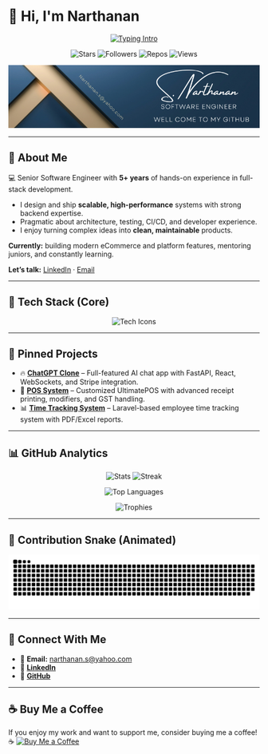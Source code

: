 # 👋 Hi, I'm Narthanan

<p align="center">
  <a href="https://github.com/Nathu03">
    <img src="https://readme-typing-svg.demolab.com?font=Inter&size=28&pause=1500&center=true&vCenter=true&width=750&lines=Senior+Software+Engineer+%7C+Full-Stack+Developer;5%2B+years+building+scalable+web+%26+mobile+apps;Laravel+%7C+React+%7C+Spring+Boot+%7C+Flutter;Clean+code+%7C+Clear+architecture+%7C+Real+impact" alt="Typing Intro" />
  </a>
</p>

<p align="center">
  <img src="https://img.shields.io/github/stars/Nathu03?color=00C853&style=for-the-badge" alt="Stars" />
  <img src="https://img.shields.io/github/followers/Nathu03?style=for-the-badge&color=00C853" alt="Followers" />
  <img src="https://img.shields.io/badge/Repositories-10-brightgreen?style=for-the-badge" alt="Repos" />
  <img src="https://komarev.com/ghpvc/?username=Nathu03&style=for-the-badge&label=Profile+Views" alt="Views" />
</p>

<p align="center">
  <img src="https://github.com/Nathu03/Nathu03/blob/main/RobertLaurent.png" alt="Cover" />
</p>

---

## 🚀 About Me

💻 Senior Software Engineer with **5+ years** of hands-on experience in full-stack development.

* I design and ship **scalable, high-performance** systems with strong backend expertise.
* Pragmatic about architecture, testing, CI/CD, and developer experience.
* I enjoy turning complex ideas into **clean, maintainable** products.

**Currently:** building modern eCommerce and platform features, mentoring juniors, and constantly learning.

**Let’s talk:** [LinkedIn](https://www.linkedin.com/in/narthanan) · [Email](mailto:narthanan.s@yahoo.com)

---

## 🧰 Tech Stack (Core)

<p align="center">
  <img src="https://skillicons.dev/icons?i=java,spring,php,laravel,react,js,ts,flutter,dart,mysql,postgres,mongodb,redis,docker,nginx,aws,git,github,linux&perline=10" alt="Tech Icons" />
</p>

---

## 📌 Pinned Projects

* 🔥 [**ChatGPT Clone**](https://github.com/yourusername/chatgpt-clone) – Full-featured AI chat app with FastAPI, React, WebSockets, and Stripe integration.
* 🛒 [**POS System**](https://github.com/yourusername/ultimatepos) – Customized UltimatePOS with advanced receipt printing, modifiers, and GST handling.
* 📊 [**Time Tracking System**](https://github.com/yourusername/timetracker) – Laravel-based employee time tracking system with PDF/Excel reports.

---

## 📊 GitHub Analytics

<!-- 📈 Stats + 🔥 Streak -->
<p align="center">
  <img height="160" src="https://github-readme-stats.vercel.app/api?username=Nathu03&show_icons=true&theme=radical&hide_border=true" alt="Stats" />
  <img height="160" src="https://github-readme-streak-stats.herokuapp.com/?user=Nathu03&theme=radical&hide_border=true" alt="Streak" />
</p>

<!-- 📚 Top Languages -->
<p align="center">
  <img height="160" src="https://github-readme-stats.vercel.app/api/top-langs/?username=Nathu03&langs_count=8&layout=compact&theme=radical&hide_border=true&cache_seconds=1800" alt="Top Languages" />
</p>

<!-- 🏆 Trophies -->
<p align="center">
  <img src="https://github-profile-trophy.vercel.app/?username=Nathu03&theme=onedark&no-frame=true&no-bg=true&column=6" alt="Trophies" />
</p>

---

## 🐍 Contribution Snake (Animated)

<p align="center">
  <img src="https://raw.githubusercontent.com/Platane/snk/output/github-contribution-grid-snake-dark.svg" alt="Contribution Snake" />
</p>

---

## 🤝 Connect With Me

* 📧 **Email:** [narthanan.s@yahoo.com](mailto:narthanan.s@yahoo.com)
* 💼 [**LinkedIn**](https://linkedin.com/in/yourusername)
* 🐙 [**GitHub**](https://github.com/yourusername)

---

## ☕ Buy Me a Coffee

If you enjoy my work and want to support me, consider buying me a coffee! ☕
[![Buy Me a Coffee](https://img.shields.io/badge/Buy%20Me%20a%20Coffee-FFDD00?style=for-the-badge\&logo=buy-me-a-coffee\&logoColor=black)](https://www.buymeacoffee.com/narthanan)
